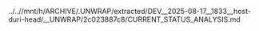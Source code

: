 ../..//mnt/h/ARCHIVE/.UNWRAP/extracted/DEV__2025-08-17__1833__host-duri-head/__UNWRAP/2c023887c8/CURRENT_STATUS_ANALYSIS.md